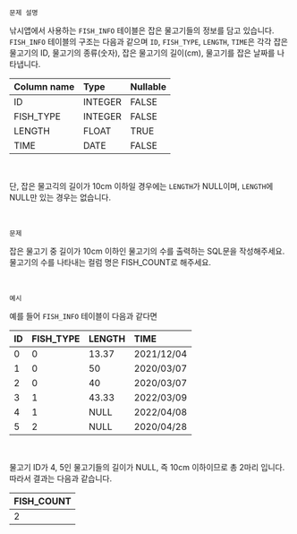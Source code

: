 `문제 설명`

낚시앱에서 사용하는 `FISH_INFO` 테이블은 잡은 물고기들의 정보를 담고 있습니다. `FISH_INFO` 테이블의 구조는 다음과 같으며 `ID`, `FISH_TYPE`, `LENGTH`, `TIME`은 각각 잡은 물고기의 ID, 물고기의 종류(숫자), 잡은 물고기의 길이(cm), 물고기를 잡은 날짜를 나타냅니다.
<br>

|Column name|Type|Nullable|
|:--|:--|:--|
|ID|INTEGER|FALSE|
|FISH_TYPE|INTEGER|FALSE|
|LENGTH|FLOAT|TRUE|
|TIME|DATE|FALSE|
<br>

단, 잡은 물고긱의 길이가 10cm 이하일 경우에는 `LENGTH`가 NULL이며, `LENGTH`에 NULL만 있는 경우는 없습니다.

<br>

`문제`

잡은 물고기 중 길이가 10cm 이하인 물고기의 수를 출력하는 SQL문을 작성해주세요.
<br>
물고기의 수를 나타내는 컬럼 명은 FISH_COUNT로 해주세요.

<br>

`예시`

예를 들어 `FISH_INFO` 테이블이 다음과 같다면
<br>

|ID|FISH_TYPE|LENGTH|TIME|
|:--|:--|:--|:--|
|0|0|13.37|2021/12/04|
|1|0|50|2020/03/07|
|2|0|40|2020/03/07|
|3|1|43.33|2022/03/09|
|4|1|NULL|2022/04/08|
|5|2|NULL|2020/04/28|
<br>

물고기 ID가 4, 5인 물고기들의 길이가 NULL, 즉 10cm 이하이므로 총 2마리 입니다. 따라서 결과는 다음과 같습니다.
<br>

|FISH_COUNT|
|:--|
|2|
<br>
